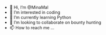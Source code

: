 - 👋 Hi, I’m @MinaMal
- 👀 I’m interested in coding
- 🌱 I’m currently learning Python
- 💞️ I’m looking to collaborate on bounty hunting
- 📫 How to reach me ...

<!---
MinaMal/MinaMal is a ✨ special ✨ repository because its `README.md` (this file) appears on your GitHub profile.
You can click the Preview link to take a look at your changes.
--->
